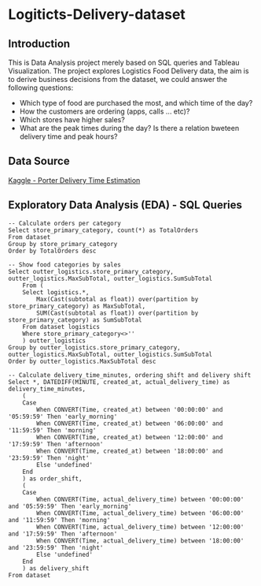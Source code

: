 # Logiticts-Delivery-dataset

## Introduction

This is Data Analysis project merely based on SQL queries and Tableau Visualization. The project explores Logistics Food Delivery data, the aim is to derive business decisions from the dataset, we could answer the following questions:
* Which type of food are purchased the most, and which time of the day?
* How the customers are ordering (apps, calls ... etc)?
* Which stores have higher sales?
* What are the peak times during the day? Is there a relation bweteen delivery time and peak hours?

## Data Source

[Kaggle - Porter Delivery Time Estimation](https://www.kaggle.com/datasets/ranitsarkar01/porter-delivery-time-estimation)


## Exploratory Data Analysis (EDA) - SQL Queries

```
-- Calculate orders per category
Select store_primary_category, count(*) as TotalOrders
From dataset
Group by store_primary_category
Order by TotalOrders desc
```

```
-- Show food categories by sales 
Select outter_logistics.store_primary_category, outter_logistics.MaxSubTotal, outter_logistics.SumSubTotal
	From (
	Select logistics.*,
		Max(Cast(subtotal as float)) over(partition by store_primary_category) as MaxSubTotal,
		SUM(Cast(subtotal as float)) over(partition by store_primary_category) as SumSubTotal
	From dataset logistics 
	Where store_primary_category<>''
	) outter_logistics
Group by outter_logistics.store_primary_category, outter_logistics.MaxSubTotal, outter_logistics.SumSubTotal
Order by outter_logistics.MaxSubTotal desc
```

```
-- Calculate delivery_time_minutes, ordering shift and delivery shift
Select *, DATEDIFF(MINUTE, created_at, actual_delivery_time) as delivery_time_minutes,
	(
	Case
		When CONVERT(Time, created_at) between '00:00:00' and '05:59:59' Then 'early_morning'
		When CONVERT(Time, created_at) between '06:00:00' and '11:59:59' Then 'morning'
		When CONVERT(Time, created_at) between '12:00:00' and '17:59:59' Then 'afternoon'
		When CONVERT(Time, created_at) between '18:00:00' and '23:59:59' Then 'night'
		Else 'undefined'
	End
	) as order_shift,
	(
	Case
		When CONVERT(Time, actual_delivery_time) between '00:00:00' and '05:59:59' Then 'early_morning'
		When CONVERT(Time, actual_delivery_time) between '06:00:00' and '11:59:59' Then 'morning'
		When CONVERT(Time, actual_delivery_time) between '12:00:00' and '17:59:59' Then 'afternoon'
		When CONVERT(Time, actual_delivery_time) between '18:00:00' and '23:59:59' Then 'night'
		Else 'undefined'
	End
	) as delivery_shift
From dataset
```
